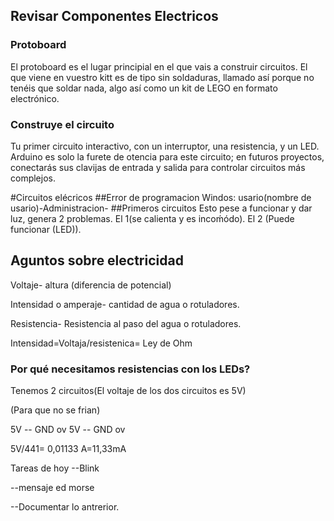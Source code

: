 ## Revisar Componentes Electricos 

### Protoboard
El protoboard es el lugar principial en el que vais a construir circuitos. El que viene en vuestro kitt es de tipo sin soldaduras, llamado así porque no tenéis que soldar nada, algo así como un kit de LEGO en formato electrónico.

### Construye el circuito
Tu primer circuito interactivo, con un interruptor, una resistencia, y un LED. Arduino es solo la furete de otencia para este circuito; en futuros proyectos, conectarás sus clavijas de entrada y salida para controlar circuitos más complejos.

#Circuitos elécricos
##Error de programacion
Windos: usario(nombre de usario)-Administracion-
##Primeros circuitos
Esto pese a funcionar y dar luz, genera 2 problemas. El 1(se calienta y es incoḿódo). El 2 (Puede funcionar (LED)).

## Aguntos sobre electricidad

Voltaje- altura (diferencia de potencial)

Intensidad o amperaje- cantidad de agua o rotuladores.

Resistencia- Resistencia al paso del agua o rotuladores.

Intensidad=Voltaja/resistenica= Ley de Ohm

### Por qué necesitamos resistencias con los LEDs?

Tenemos 2 circuitos(El voltaje de los dos circuitos es 5V)

(Para que no se frian)

5V -- GND ov
5V -- GND ov
 
 5V/441= 0,01133 A=11,33mA


Tareas de hoy
--Blink

--mensaje ed morse

--Documentar lo antrerior.

